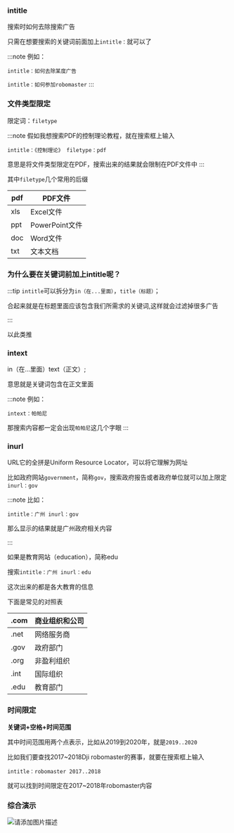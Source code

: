 ### intitle

搜索时如何去除搜索广告

只需在想要搜索的关键词前面加上`intitle：`就可以了

:::note
例如：

`intitle：如何去除某度广告`

`intitle：如何参加robomaster`
:::

### 文件类型限定

限定词：`filetype`

:::note
假如我想搜索PDF的控制理论教程，就在搜索框上输入

`intitle：《控制理论》 filetype：pdf`

意思是将文件类型限定在PDF，搜索出来的结果就会限制在PDF文件中
:::

其中`filetype`几个常用的后缀

pdf     | PDF文件
-------- | -----
xls  | Excel文件
ppt  | PowerPoint文件
doc  | Word文件
txt  | 文本文档

### 为什么要在关键词前加上intitle呢？

:::tip
`intitle`可以拆分为`in（在...里面）`，`title（标题）`；

合起来就是在标题里面应该包含我们所需求的关键词,这样就会过滤掉很多广告

:::

以此类推

### intext

in（在...里面）text（正文）;

意思就是关键词包含在正文里面

:::note
例如：

`intext：帕帕尼`

那搜索内容都一定会出现`帕帕尼`这几个字眼
:::

### inurl

URL它的全拼是Uniform Resource Locator，可以将它理解为网址

比如政府网站`government`，简称`gov`，搜索政府报告或者政府单位就可以加上限定`inurl：gov`

:::note
比如：

`intitle：广州 inurl：gov`

那么显示的结果就是广州政府相关内容

:::

如果是教育网站（education），简称edu

搜索`intitle：广州 inurl：edu`

这次出来的都是各大教育的信息

下面是常见的对照表

.com     | 商业组织和公司
-------- | -----
.net  | 网络服务商
.gov  | 政府部门
.org  | 非盈利组织
.int  | 国际组织
.edu  | 教育部门

### 时间限定

**关键词+空格+时间范围**

其中时间范围用两个点表示，比如从2019到2020年，就是`2019..2020`

比如我们要查找2017~2018Dji robomaster的赛事，就要在搜索框上输入

`intitle：robomaster 2017..2018`

就可以找到时间限定在2017~2018年robomaster内容

### 综合演示

![请添加图片描述](https://i.w3tt.com/2021/06/13/qNKzt.png)
